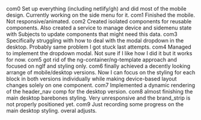 com0
    Set up everything (including netlify/gh) and did most of the mobile design. Currently working on the side menu for it.
com1
    Finished the mobile. Not responsive/animated. 
com2
    Created isolated components for reusable components. Also created a service to manage device and sidemenu state with Subjects to update components that might need this data.
com3
    Specifically struggling with how to deal with the modal dropdown in the desktop. Probably same problem I got stuck last attempts.
com4 
    Managed to implement the dropdown modal. Not sure if I like how I did it but it works for now.
com5
    got rid of the ng-container/ng-template approach and focused on ngIf and styling only.
com6
    finally achieved a decently looking arrange of mobile/desktop versions. Now I can focus on the styling for each block in both versions individually while making device-based layout changes solely on one component.
com7
    Implemented a dynamic rendering of the header_nav comp for the desktop version.
com8
    almost finishing the main desktop barebones styling. Very unresponsive and the brand_strip is not properly positioned yet.
com9
    Just recording some progress on the main desktop styling. overal adjusts.

